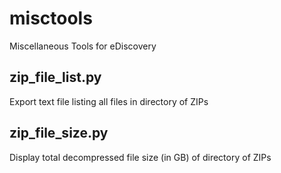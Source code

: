 # misctools
Miscellaneous Tools for eDiscovery

## zip_file_list.py
Export text file listing all files in directory of ZIPs

## zip_file_size.py
Display total decompressed file size (in GB) of directory of ZIPs
